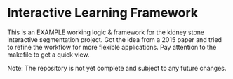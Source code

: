 # Interactive Learning Framework

This is an EXAMPLE working logic \& framework for the kidney stone interactive segmentation project. Got the idea from a 2015 paper and tried to refine the workflow for more flexible applications. Pay attention to the makefile to get a quick view. 

Note: The repository is not yet complete and subject to any future changes.
